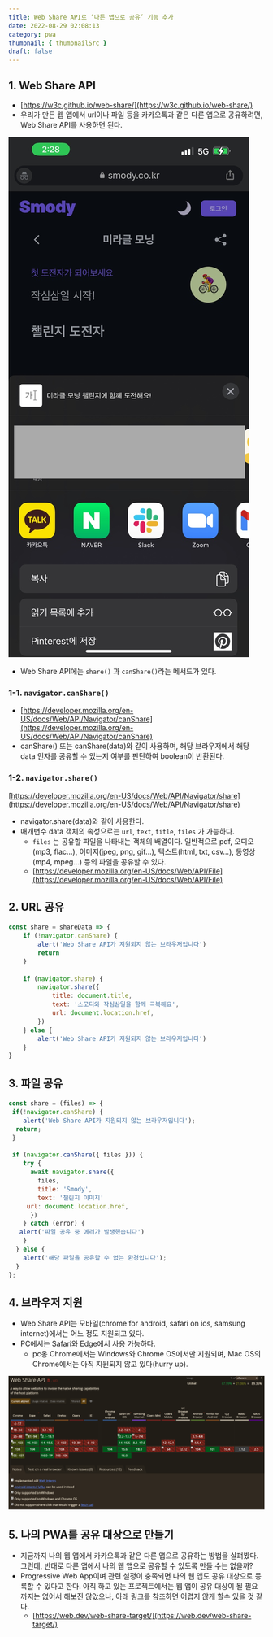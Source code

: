 ```yaml
---
title: Web Share API로 ‘다른 앱으로 공유’ 기능 추가
date: 2022-08-29 02:08:13
category: pwa
thumbnail: { thumbnailSrc }
draft: false
---
```


## 1. Web Share API

- [https://w3c.github.io/web-share/](https://w3c.github.io/web-share/)
- 우리가 만든 웹 앱에서 url이나 파일 등을 카카오톡과 같은 다른 앱으로 공유하려면, Web Share API를 사용하면 된다.

![모바일에서 공유 예시](../image/share-example.png)

- Web Share API에는 `share()` 과 `canShare()`라는 메서드가 있다.

### 1-1. `navigator.canShare()`

- [https://developer.mozilla.org/en-US/docs/Web/API/Navigator/canShare](https://developer.mozilla.org/en-US/docs/Web/API/Navigator/canShare)
- canShare() 또는 canShare(data)와 같이 사용하며, 해당 브라우저에서 해당 data 인자를 공유할 수 있는지 여부를 판단하여 boolean이 반환된다.

### 1-2. `navigator.share()`

[https://developer.mozilla.org/en-US/docs/Web/API/Navigator/share](https://developer.mozilla.org/en-US/docs/Web/API/Navigator/share)

- navigator.share(data)와 같이 사용한다.
- 매개변수 data 객체의 속성으로는 `url`, `text`, `title`, `files` 가 가능하다.
  - `files` 는 공유할 파일을 나타내는 객체의 배열이다. 일반적으로 pdf, 오디오(mp3, flac…), 이미지(jpeg, png, gif…), 텍스트(html, txt, csv…), 동영상(mp4, mpeg…) 등의 파일을 공유할 수 있다.
  - [https://developer.mozilla.org/en-US/docs/Web/API/File](https://developer.mozilla.org/en-US/docs/Web/API/File)

## 2. URL 공유

```jsx
const share = shareData => {
    if (!navigator.canShare) {
        alert('Web Share API가 지원되지 않는 브라우저입니다')
        return
    }

    if (navigator.share) {
        navigator.share({
            title: document.title,
            text: '스모디와 작심삼일을 함께 극복해요',
            url: document.location.href,
        })
    } else {
        alert('Web Share API가 지원되지 않는 브라우저입니다')
    }
}
```

## 3. 파일 공유

```jsx
const share = (files) => {
 if(!navigator.canShare) {
    alert('Web Share API가 지원되지 않는 브라우저입니다');
  return;
 }

 if (navigator.canShare({ files })) {
    try {
      await navigator.share({
        files,
        title: 'Smody',
        text: '챌린지 이미지'
     url: document.location.href,
      })
    } catch (error) {
   alert('파일 공유 중 에러가 발생했습니다')
    }
  } else {
    alert('해당 파일을 공유할 수 없는 환경입니다');
  }
};
```

## 4. 브라우저 지원

- Web Share API는 모바일(chrome for android, safari on ios, samsung internet)에서는 어느 정도 지원되고 있다.
- PC에서는 Safari와 Edge에서 사용 가능하다.
  - pc옹 Chrome에서는 Windows와 Chrome OS에서만 지원되며, Mac OS의 Chrome에서는 아직 지원되지 않고 있다(hurry up).

![web share api 브라우저 지원](../image/web-share-api-support.png)

## 5. 나의 PWA를 공유 대상으로 만들기

- 지금까지 나의 웹 앱에서 카카오톡과 같은 다른 앱으로 공유하는 방법을 살펴봤다. 그런데, 반대로 다른 앱에서 나의 웹 앱으로 공유할 수 있도록 만들 수는 없을까?
- Progressive Web App이며 관련 설정이 충족되면 나의 웹 앱도 공유 대상으로 등록할 수 있다고 한다. 아직 하고 있는 프로젝트에서는 웹 앱이 공유 대상이 될 필요까지는 없어서 해보진 않았으나, 아래 링크를 참조하면 어렵지 않게 할수 있을 것 같다.
  - [https://web.dev/web-share-target/](https://web.dev/web-share-target/)
